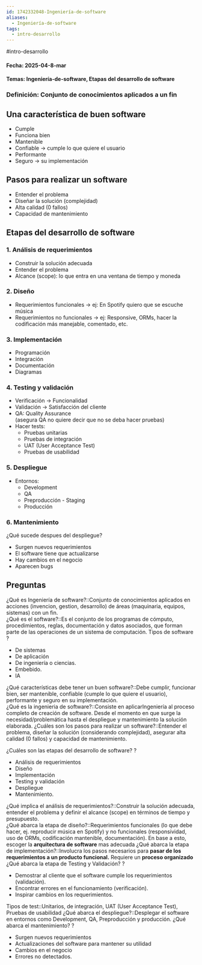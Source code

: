 ```yaml
---
id: 1742332048-Ingeniería-de-software
aliases:
  - Ingeniería-de-software
tags:
  - intro-desarrollo
---
```

#intro-desarrollo 
#### Fecha: 2025-04-8-mar
#### Temas: Ingeniería-de-software, Etapas del desarrollo de software
### Definición: Conjunto de conocimientos aplicados a un fin

## **Una característica de buen software**

- Cumple
- Funciona bien
- Mantenible
- Confiable → cumple lo que quiere el usuario
- Performante
- Seguro → su implementación
## **Pasos para realizar un software**

- Entender el problema
- Diseñar la solución (complejidad)
- Alta calidad (0 fallos)
- Capacidad de mantenimiento

## **Etapas del desarrollo de software**

### 1. **Análisis de requerimientos**
- Construir la solución adecuada
- Entender el problema
-  Alcance (scope): lo que entra en una ventana de tiempo y moneda
### 2. **Diseño**
- Requerimientos funcionales → ej: En Spotify quiero que se escuche música
- Requerimientos no funcionales → ej: Responsive, ORMs, hacer la codificación más manejable, comentado, etc.

### 3. **Implementación**
- Programación 
- Integración
- Documentación
- Diagramas

### 4. **Testing y validación**
- Verificación → Funcionalidad
- Validación → Satisfacción del cliente
- QA: Quality Assurance  
    (asegura QA no quiere decir que no se deba hacer pruebas)
- Hacer tests:
    - Pruebas unitarias
    - Pruebas de integración
    - UAT (User Acceptance Test)
    - Pruebas de usabilidad

### 5. **Despliegue**
- Entornos:
    - Development
    - QA
    - Preproducción - Staging
    - Producción

### 6. **Mantenimiento**
¿Qué sucede despues del despliegue?
- Surgen nuevos requerimientos
- El software tiene que actualizarse
- Hay cambios en el negocio
- Aparecen bugs

## Preguntas
¿Qué es Ingeniería de software?::Conjunto de conocimientos aplicados en acciones (invencion, gestion, desarrollo) de áreas (maquinaria, equipos, sistemas) con un fin.  
¿Qué es el software?::Es el conjunto de los programas de cómputo, procedimientos, reglas, documentación y datos asociados, que forman parte de las operaciones de un sistema de computación.
Tipos de software
?
- De sistemas
- De aplicación
- De ingeniería o ciencias.
- Embebido.
- IA

¿Qué características debe tener un buen software?::Debe cumplir, funcionar bien, ser mantenible, confiable (cumple lo que quiere el usuario), performante y seguro en su implementación.  
¿Qué es la ingenieria de software?::Consiste en aplicarIngeniería al proceso completo de creación de software. Desde el momento en que surge la necesidad/problemática hasta el despliegue y mantenimiento la solución elaborada.
¿Cuáles son los pasos para realizar un software?::Entender el problema, diseñar la solución (considerando complejidad), asegurar alta calidad (0 fallos) y capacidad de mantenimiento.  


¿Cuáles son las etapas del desarrollo de software?
?
- Análisis de requerimientos
- Diseño
- Implementación
- Testing y validación
- Despliegue
- Mantenimiento.  

¿Qué implica el análisis de requerimientos?::Construir la solución adecuada, entender el problema y definir el alcance (scope) en términos de tiempo y presupuesto.  
¿Qué abarca la etapa de diseño?::Requerimientos funcionales (lo que debe hacer, ej. reproducir música en Spotify) y no funcionales (responsividad, uso de ORMs, codificación mantenible, documentación). En base a esto, escoger la **arquitectura de software** mas adecuada
¿Qué abarca la etapa de implementación?::Involucra los pasos necesarios para **pasar de los requerimientos a un producto funcional.** Requiere un **proceso organizado**
¿Qué abarca la etapa de Testing y Validación?
?
- Demostrar al cliente que el software cumple los requerimientos (validación).
- Encontrar errores en el funcionamiento (verificación).
- Inspirar cambios en los requerimientos.

Tipos de test::Unitarios, de integración, UAT (User Acceptance Test), Pruebas de usabilidad
¿Qué abarca el despliegue?::Desplegar el software en entornos como Development, QA, Preproducción y producción.
¿Qué abarca el mantenimiento?
?
- Surgen nuevos requerimientos
- Actualizaciones del software para mantener su utilidad
- Cambios en el negocio
- Errores no detectados.